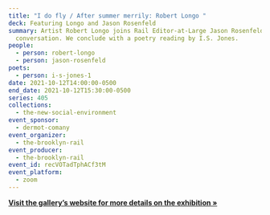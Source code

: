 ```yaml
---
title: "I do fly / After summer merrily: Robert Longo "
deck: Featuring Longo and Jason Rosenfeld
summary: Artist Robert Longo joins Rail Editor-at-Large Jason Rosenfeld for a
  conversation. We conclude with a poetry reading by I.S. Jones.
people:
  - person: robert-longo
  - person: jason-rosenfeld
poets:
  - person: i-s-jones-1
date: 2021-10-12T14:00:00-0500
end_date: 2021-10-12T15:30:00-0500
series: 405
collections:
  - the-new-social-environment
event_sponsor:
  - dermot-comany
event_organizer:
  - the-brooklyn-rail
event_producer:
  - the-brooklyn-rail
event_id: recVOTadTphACf3tM
event_platform:
  - zoom
---
```

**[Visit the gallery’s website for more details on the exhibition »](https://www.pacegallery.com/exhibitions/robert-longo/)**